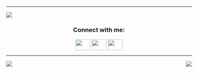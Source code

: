 <hr>
<img src="https://user-images.githubusercontent.com/97242088/210783094-df81a460-0771-47c5-8045-5a236bbe2993.png" />

<h3 align="center">Connect with me:</h3>
<p align="center">
<a href="https://www.linkedin.com/in/artur-yurchenko-109ba9240/" target="blank"><img align="center" src="https://cdn.jsdelivr.net/npm/simple-icons@3.0.1/icons/linkedin.svg" alt="" height="30" width="40" /></a>
<a href="your link" target="blank"><img align="center" src="https://cdn.jsdelivr.net/npm/simple-icons@3.0.1/icons/instagram.svg" alt="" height="30" width="40" /></a>
<a href="your link" target="blank"><img align="center" src="https://cdn.jsdelivr.net/npm/simple-icons@3.0.1/icons/facebook.svg" alt="" height="30" width="40" /></a>
</p>


<hr>
  
  
  <img align="left" src="https://github-readme-stats.vercel.app/api?username=artur24814&hide=stars&show_icons=true" />
  
  <img align="right" src="https://github-readme-stats.vercel.app/api/top-langs/?username=artur24814&layout=compact&exclude_repo=ArturYurchenko.github.io,calendar_manager,QRreader_and_creator_WithDjangoAndHTMX,Chatbot-C3Po,Plazma-center,Automania_2.0,Django-GeoIP,django_dicom_view,dictionary_app" />
  
  


<!--
**artur24814/artur24814** is a ✨ _special_ ✨ repository because its `README.md` (this file) appears on your GitHub profile.

Here are some ideas to get you started:

- 🔭 I’m currently working on ...
- 🌱 I’m currently learning ...
- 👯 I’m looking to collaborate on ...
- 🤔 I’m looking for help with ...
- 💬 Ask me about ...
- 📫 How to reach me: ...
- 😄 Pronouns: ...
- ⚡ Fun fact: ...
-->
